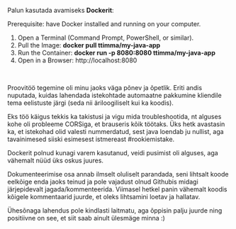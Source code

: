 Palun kasutada avamiseks **Dockerit**:

Prerequisite: have Docker installed and running on your computer.
1.	Open a Terminal (Command Prompt, PowerShell, or similar).
2.	Pull the Image: **docker pull ttimma/my-java-app**
3.	Run the Container: **docker run -p 8080:8080 ttimma/my-java-app**
4.	Open in a Browser:  http://localhost:8080  

<br>

Proovitöö tegemine oli minu jaoks väga põnev ja õpetlik. Eriti andis nuputada, kuidas lahendada istekohtade automaatne pakkumine kliendile tema eelistuste järgi (seda nii äriloogiliselt kui ka koodis). 

Eks töö käigus tekkis ka takistusi ja vigu mida troubleshootida, nt alguses kohe oli probleeme CORSiga, et brauseris kõik töötaks. Üks hetk avastasin ka, et istekohad olid valesti nummerdatud, sest java loendab ju nullist, aga tavainimesed siiski esimesest istmereast #rookiemistake.  

Dockerit polnud kunagi varem kasutanud, veidi pusimist oli alguses, aga vähemalt nüüd üks oskus juures. 

Dokumenteerimise osa annab ilmselt oluliselt parandada, seni lihtsalt koode eelkõige enda jaoks teinud ja pole vajadust olnud Githubis midagi järjepidevalt jagada/kommenteerida. Viimasel hetkel panin vähemalt koodis kõigele kommentaarid juurde, et oleks lihtsamini loetav ja hallatav. 

Ühesõnaga lahendus pole kindlasti laitmatu, aga õppisin palju juurde ning positiivne on see, et siit saab ainult ülesmäge minna :)
